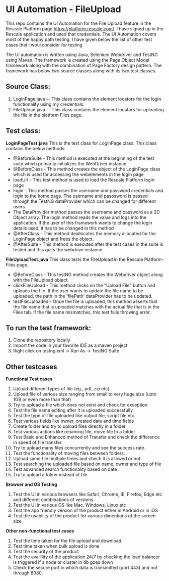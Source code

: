 # UI Automation - FileUpload 

This repo contains the UI Automation for the File Upload feature in the Rescale Platform page https://platform.rescale.com/. I have signed up in the Rescale application and used that credentials. The UI Automation covers most of the happy path testing. I have given below the list of other test cases that I woul consider for testing

The UI automation is written using Java, Selenium Webdriver and TestNG using Mavan. The framework is created using the Page Object Model framework along with the combination of Page Factory design pattern. The framework has below two source classes along with its two test classes.
## Source Class: 
1. LoginPage.java -- This class contains the element locators for the login functionality using my credentials.
2. FileUpload.java -- This class contains the element locators for uploading the file in the platform Files page. 
 
## Test class:
**LoginPageTest.java**
This is the test class for LoginPage class. This class contains the below methods:
  - @BeforeSuite - This method is executed at the beginning of the test suite which primarily initializes the WebDriver instance
  - @BeforeClass - This method creates the object of the LoginPage class which is used for accessing the webelements in the login page
  - loadUrl - This test method is used to load the Rescale Platform login page
  - login - This method passes the username and password credentials and login to the home page. The username and pasosword is passed through the TestNG dataProvider which can be changed for different users. 
  - The DataProvider method passes the username and password as a 2D Object array. The login method reads the value and logs into the application. If the user of this framework wants to change the login details used, it has to be changed in this method 
  - @AfterClass - This method deallocates the memory allocated for the LoginPage object and frees the object.
  - @AfterSuite - This method is executed after the test cases in the suite is tested and this quits the webdrive instance

**FileUploadTest.java**
This class tests the FileUpload in the Rescale Platform- Files page.  
  - @BeforeClass - This testNG method creates the Webdriver object along with the FileUpload object.
  - clickFileUpload - This method clicks on the "Upload File" button and uploads the file. If the user wants to update the file name to be uploaded, the path in the 'filePath' dataProvider has to be updated. 
  - testFileUploaded - Once the file is uploaded, this method asserts that the file name that is uploaded matches with the actual file that is in the Files tab. If the file name mismatches, this test fails throwing error. 
  
  
  ## To run the test framework:
  1. Clone the repository locally
  2. Import the code in your favorite IDE as a maven project
  3. Right click on testng.xml -> Run As -> TestNG Suite
   
  ## Other testcases
  **Functional Test cases**
  1. Upload different types of file (eg., pdf, zip etc)
  2. Upload file of various size ranging from small to very huge size (upto 1GB or even more than that)
  3. Try to upload a file which does not exist and check for exception
  4. Test the file name editing after it is uploaded successfully
  5. Test the type of file uploaded like output file, script file etc. 
  6. Test various fields like owner, created date and time fields
  7. Create folder and try to upload files directly in a folder
  8. Test various actions like renaming file, move file to a folder
  9. Test Basic and Enhanced method of Transfer and check the difference in speed of file transfer.
  10. Try to upload many files concurrently and see the success rate.
  11. Test the functionality of moving files between folders. 
  12. Upload same file multiple times and chech it is allowed or not
  13. Test searching the uploaded file based on name, owner and type of file
  14. Test advanced search functionality based on date
  15. Try to upload a folder instead of file 
  
  **Browser and OS Testing**
  1. Test the UI in various browsers like Safari, Chrome, IE, Firefox, Edge etc and different combinations of versions. 
  2. Test the UI in various OS like Mac, Windows, Linux etc
  3. Test the app friendly version of the product either in Android or in iOS
  4. Test the usability of the product for various dimentions of the screen size
  
  **Other non-functional test cases**
  1. Test the time taken for the file upload and download. 
  2. Test time taken when bulk upload is done
  3. Test the security of the product
  4. Test the availility of the application 24/7 by checking the load balancer is triggered if a node or cluster in db goes down
  5. Check the secure port in which data is transmitted (port 443) and not through 8080.
  
  
